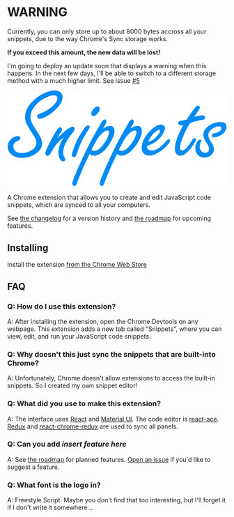 # WARNING

Currently, you can only store up to about 8000 bytes accross all your snippets, due to the way Chrome's Sync storage works.

**If you exceed this amount, the new data will be lost!**

I'm going to deploy an update soon that displays a warning when this happens. In the next few days, I'll be able to switch to a different storage method with a much higher limit. See issue [#5](https://github.com/SidneyNemzer/snippets/issues/5)

![Snippets](images/logo-transparent.png)

A Chrome extension that allows you to create and edit JavaScript code snippets, which are synced to all your computers.

See [the changelog](CHANGELOG.md) for a version history and [the roadmap](roadmap.md) for upcoming features.

## Installing

Install the extension [from the Chrome Web Store](https://chrome.google.com/webstore/detail/snippets/fakjeijchchmicjllnabpdkclfkpbiag)

## FAQ

### Q: How do I use this extension?

A: After installing the extension, open the Chrome Devtools on any webpage. This extension adds a new tab called "Snippets", where you can view, edit, and run your JavaScript code snippets.

### Q: Why doesn't this just sync the snippets that are built-into Chrome?

A: Unfortunately, Chrome doesn't allow extensions to access the built-in snippets. So I created my own snippet editor!

### Q: What did you use to make this extension?

A: The interface uses [React](https://facebook.github.io/react/) and [Material UI](http://www.material-ui.com/#/). The code editor is [react-ace](https://github.com/securingsincity/react-ace). [Redux](http://redux.js.org/) and [react-chrome-redux](https://github.com/tshaddix/react-chrome-redux) are used to sync all panels.

### Q: Can you add *insert feature here*

A: See [the roadmap](roadmap.md) for planned features. [Open an issue](https://github.com/SidneyNemzer/snippets/issues) if you'd like to suggest a feature.

### Q: What font is the logo in?

A: Freestyle Script. Maybe you don't find that too interesting, but I'll forget it if I don't write it somewhere...
